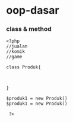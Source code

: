 # oop-dasar

### class & method

    <?php
    //jualan
    //komik
    //game

    class Produk{



    }

    $produk1 = new Produk()
    $produk1 = new Produk()

     ?>
